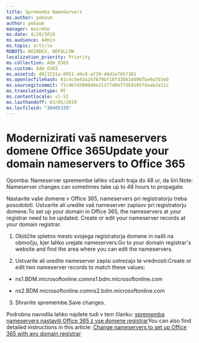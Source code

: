 ```yaml
---
title: Sprememba NameServers
ms.author: pebaum
author: pebaum
manager: mnirkhe
ms.date: 4/20/2018
ms.audience: Admin
ms.topic: article
ROBOTS: NOINDEX, NOFOLLOW
localization_priority: Priority
ms.collection: Adm_O365
ms.custom: Adm_O365
ms.assetid: d011531a-0951-49c0-af30-40d2e765f381
ms.openlocfilehash: 61c4c5e43a247679bf18fd3861dd98fbe9a7b3eb
ms.sourcegitcommit: f1c96fd3890d4e211f7d6bf73b9105fdaab2e11c
ms.translationtype: MT
ms.contentlocale: sl-SI
ms.lasthandoff: 03/05/2019
ms.locfileid: "30405339"
---
```

# <a name="update-your-domain-nameservers-to-office-365"></a><span data-ttu-id="42f94-102">Modernizirati vaš nameservers domene Office 365</span><span class="sxs-lookup"><span data-stu-id="42f94-102">Update your domain nameservers to Office 365</span></span>

<span data-ttu-id="42f94-103">Opomba: Nameserver spremembe lahko včasih traja do 48 ur, da širi.</span><span class="sxs-lookup"><span data-stu-id="42f94-103">Note: Nameserver changes can sometimes take up to 48 hours to propagate.</span></span>
  
<span data-ttu-id="42f94-p101">Nastavite vaše domene v Office 365, nameservers pri registratorju treba posodobiti. Ustvarite ali uredite vaš nameserver zapisov pri registratorju domene.</span><span class="sxs-lookup"><span data-stu-id="42f94-p101">To set up your domain in Office 365, the nameservers at your registrar need to be updated. Create or edit your nameserver records at your domain registrar.</span></span>
  
1. <span data-ttu-id="42f94-106">Obiščite spletno mesto svojega registratorja domene in našli na območju, kjer lahko urejate nameservers.</span><span class="sxs-lookup"><span data-stu-id="42f94-106">Go to your domain registrar's website and find the area where you can edit the nameservers.</span></span>
    
2. <span data-ttu-id="42f94-107">Ustvarite ali uredite nameserver zapisi ustrezajo te vrednosti:</span><span class="sxs-lookup"><span data-stu-id="42f94-107">Create or edit two nameserver records to match these values:</span></span>
    
  - <span data-ttu-id="42f94-108">ns1.BDM.microsoftonline.com</span><span class="sxs-lookup"><span data-stu-id="42f94-108">ns1.bdm.microsoftonline.com</span></span>
    
  - <span data-ttu-id="42f94-109">ns2.BDM.microsoftonline.com</span><span class="sxs-lookup"><span data-stu-id="42f94-109">ns2.bdm.microsoftonline.com</span></span>
    
3. <span data-ttu-id="42f94-110">Shranite spremembe.</span><span class="sxs-lookup"><span data-stu-id="42f94-110">Save changes.</span></span>
    
<span data-ttu-id="42f94-111">Podrobna navodila lahko najdete tudi v tem članku: [sprememba nameservers nastaviti Office 365 z vse domene registrar](https://support.office.com/article/Change-nameservers-at-any-domain-registrar-to-set-up-Office-365-a8b487a9-2a45-4581-9dc4-5d28a47010a2.aspx)</span><span class="sxs-lookup"><span data-stu-id="42f94-111">You can also find detailed instructions in this article: [Change nameservers to set up Office 365 with any domain registrar](https://support.office.com/article/Change-nameservers-at-any-domain-registrar-to-set-up-Office-365-a8b487a9-2a45-4581-9dc4-5d28a47010a2.aspx)</span></span>
  

